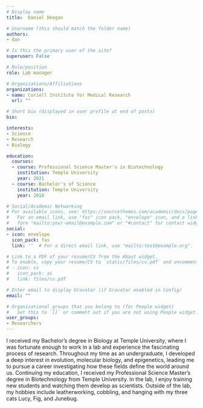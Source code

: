 ```yaml
---
# Display name
title:  Daniel Deegan

# Username (this should match the folder name)
authors:
- dan

# Is this the primary user of the site?
superuser: False

# Role/position
role: Lab manager

# Organizations/Affiliations
organizations:
- name: Coriell Institute for Medical Research
  url: ""

# Short bio (displayed in user profile at end of posts)
bio:

interests:
- Science
- Research
- Biology

education: 
  courses:
  - course: Professional Science Master's in Biotechnology
    institution: Temple University
    year: 2021
  - course: Bachelor's of Science
    institution: Temple University
    year: 2018

# Social/Academic Networking
# For available icons, see: https://sourcethemes.com/academic/docs/page-builder/#icons
#   For an email link, use "fas" icon pack, "envelope" icon, and a link in the
#   form "mailto:your-email@example.com" or "#contact" for contact widget.
social:
- icon: envelope
  icon_pack: fas
  link: ''  # For a direct email link, use "mailto:test@example.org".

# Link to a PDF of your resume/CV from the About widget.
# To enable, copy your resume/CV to `static/files/cv.pdf` and uncomment the lines below.
# - icon: cv
#   icon_pack: ai
#   link: files/cv.pdf

# Enter email to display Gravatar (if Gravatar enabled in Config)
email: ""

# Organizational groups that you belong to (for People widget)
#   Set this to `[]` or comment out if you are not using People widget.
user_groups:
- Researchers
---
```

I received my Bachelor’s degree in Biology at Temple University, where I was fortunate enough to work in a lab and experience the fascinating process of research. Throughout my time as an undergraduate, I developed a deep interest in evolution, molecular biology, and epigenetics, leading me to pursue a career investigating how these fields define the world around us. Continuing my education, I received my Professional Science Master’s degree in Biotechnology from Temple University. In the lab, I enjoy training new students and watching them develop as scientists. Outside of the lab, my hobbies include leatherworking, cobbling, and hanging with my three cats Lucy, Fig, and Junebug.